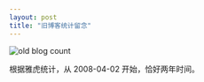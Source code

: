```yaml
---
layout: post
title: "旧博客统计留念"
---
```


![ old blog count ]( http://lh5.ggpht.com/_vYr4JQreqXA/S9ez4QV8NvI/AAAAAAAABEk/EPn_U8-fzRM/s512/name-log.png )

根据雅虎统计，从 2008-04-02 开始，恰好两年时间。

